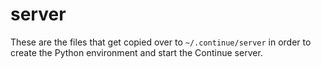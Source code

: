 # server

These are the files that get copied over to `~/.continue/server` in order to create the Python environment and start the Continue server.
